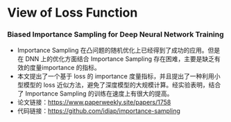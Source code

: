 # View of Loss Function


### Biased Importance Sampling for Deep Neural Network Training
- Importance Sampling 在凸问题的随机优化上已经得到了成功的应用。但是在 DNN 上的优化方面结合 Importance Sampling 存在困难，主要是缺乏有效的度量importance 的指标。
- 本文提出了一个基于 loss 的 importance 度量指标，并且提出了一种利用小型模型的 loss 近似方法，避免了深度模型的大规模计算。经实验表明，结合了 Importance Sampling 的训练在速度上有很大的提高。
- 论文链接：https://www.paperweekly.site/papers/1758
- 代码链接：https://github.com/idiap/importance-sampling
